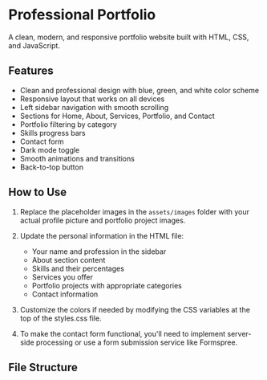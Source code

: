 # Professional Portfolio

A clean, modern, and responsive portfolio website built with HTML, CSS, and JavaScript.

## Features

- Clean and professional design with blue, green, and white color scheme
- Responsive layout that works on all devices
- Left sidebar navigation with smooth scrolling
- Sections for Home, About, Services, Portfolio, and Contact
- Portfolio filtering by category
- Skills progress bars
- Contact form
- Dark mode toggle
- Smooth animations and transitions
- Back-to-top button

## How to Use

1. Replace the placeholder images in the `assets/images` folder with your actual profile picture and portfolio project images.

2. Update the personal information in the HTML file:
   - Your name and profession in the sidebar
   - About section content
   - Skills and their percentages
   - Services you offer
   - Portfolio projects with appropriate categories
   - Contact information

3. Customize the colors if needed by modifying the CSS variables at the top of the styles.css file.

4. To make the contact form functional, you'll need to implement server-side processing or use a form submission service like Formspree.

## File Structure